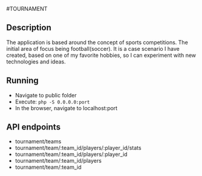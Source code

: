 #TOURNAMENT

## Description

The application is based around the concept of sports competitions. The initial area of focus being football(soccer). It is a case scenario I have created, based on one of my favorite hobbies, so I can experiment with new technologies and ideas.

## Running

* Navigate to public folder
* Execute: `php -S 0.0.0.0:port`
* In the browser, navigate to localhost:port

## API endpoints

* tournament/teams
* tournament/team/:team_id/players/:player_id/stats
* tournament/team/:team_id/players/:player_id
* tournament/team/:team_id/players
* tournament/team/:team_id
